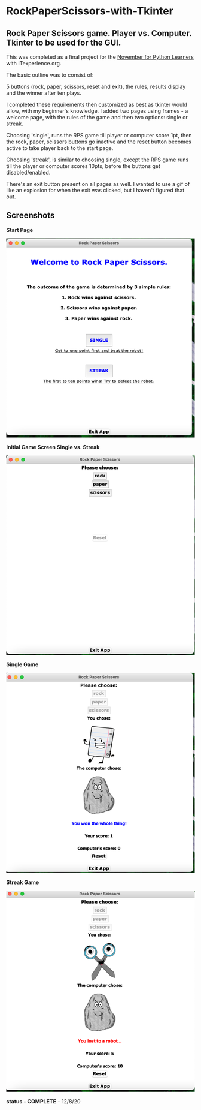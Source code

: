 # RockPaperScissors-with-Tkinter
## Rock Paper Scissors game. Player vs. Computer. Tkinter to be used for the GUI. 

This was completed as a final project for the [November for Python Learners](https://sites.google.com/view/itexperience-python-class/home) with ITexperience.org.

The basic outline was to consist of:

5 buttons (rock, paper, scissors, reset and exit), the rules, results display and the winner after ten plays.

I completed these requirements then customized as best as tkinter would allow, with my beginner's knowledge. I added two pages using frames - a welcome page, with the rules of the game and then two options: single or streak.

Choosing 'single', runs the RPS game till player or computer score 1pt, then the rock, paper, scissors buttons go inactive and the reset button becomes active to take player back to the start page. 

Choosing 'streak', is similar to choosing single, except the RPS game runs till the player or computer scores 10pts, before the buttons get disabled/enabled.

There's an exit button present on all pages as well. I wanted to use a gif of like an explosion for when the exit was clicked, but I haven't figured that out.

## Screenshots

**Start Page**

![RPS Start Page](https://github.com/gervanna/RockPaperScissors-with-Tkinter/blob/main/Screenshots/RPS%20StartPage.png)

**Initial Game Screen Single vs. Streak**

![RPS Initial Game Screen](https://github.com/gervanna/RockPaperScissors-with-Tkinter/blob/main/Screenshots/RPS%20InitialGameScreen.png)

**Single Game**

![RPS Single Game](https://github.com/gervanna/RockPaperScissors-with-Tkinter/blob/main/Screenshots/RPS%20SingleGame.png)

**Streak Game**

![RPS Streak Game](https://github.com/gervanna/RockPaperScissors-with-Tkinter/blob/main/Screenshots/RPS%20StreakGame.png)

**status - COMPLETE** - 12/8/20